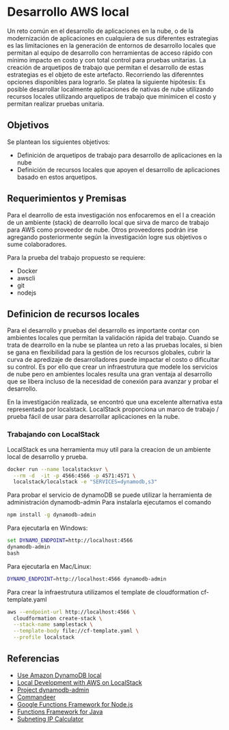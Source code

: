 # Desarrollo AWS local 
Un reto común en el desarrollo de aplicaciones en la nube, o de la modernización de aplicaciones en cualquiera de sus diferentes estrategias es las limitaciones en la generación de entornos de desarrollo locales que permitan al equipo de desarrollo con herramientas de acceso rápido con mínimo impacto en costo y con total control para pruebas unitarias.
La creación de arquetipos de trabajo que permitan el desarrollo de estas estrategias es el objeto de este artefacto. Recorriendo las diferenntes opciones disponibles para lograrlo.
Se platea la siguiente hipótesis:  Es posible desarrollar localmente aplicaciones de nativas de nube utilizando recursos locales utilizando arquetipos de trabajo que minimicen el costo y permitan realizar pruebas unitaria. 

## Objetivos
Se plantean los siguientes objetivos:
* Definición de arquetipos de trabajo para desarrollo de aplicaciones en la nube
* Definición de recursos locales que apoyen el desarrollo de aplicaciones basado en estos arquetipos.

## Requerimientos y Premisas
Para el dearrollo de esta investigación nos enfocaremos en el l a creación de un ambiente (stack) de dearrollo local que sirva de marco de trabajo para AWS como proveedor de nube.
Otros proveedores podrán irse agregando posteriormente según la investigación logre sus objetivos o sume colaboradores.

Para la prueba del trabajo propuesto se requiere:
* Docker
* awscli
* git
* nodejs

## Definicion de recursos locales 
Para el desarrollo y pruebas del desarrollo es importante contar con ambientes locales que permitan la validación rápida del trabajo. 
Cuando se trata de dearrollo en la nube se plantea un reto a las pruebas locales, si bien se gana en flexibilidad para la gestión de los recursos globales, cubrir la curva 
de apredizaje  de desarrolladores puede impactar el costo  o dificultar su control. Es por ello que crear un infraestrutura que modele los servicios de nube pero en 
ambientes locales resulta una gran ventaja al desarrollo que se  libera incluso de la necesidad de conexión para avanzar y probar el desarrollo.

En la investigación realizada, se encontró que una excelente alternativa esta representada por localstack. 
LocalStack proporciona un marco de trabajo / prueba fácil de usar para desarrollar aplicaciones en la nube.

### Trabajando con LocalStack
LocalStack es una herramienta muy util para la creacion de un ambiente local de desarrollo y prueba. 
```bash
docker run --name localstacksvr \
  --rm -d  -it -p 4566:4566 -p 4571:4571 \ 
  localstack/localstack -e "SERVICES=dynamodb,s3" 
```
Para probar el servicio de dynamoDB se puede utilizar la herramienta de administración dynamodb-admin
Para instalarla ejecutamos el comando
```bash
npm install -g dynamodb-admin
```
Para ejecutarla en Windows:
```cmd
set DYNAMO_ENDPOINT=http://localhost:4566
dynamodb-admin
bash
```

Para ejecutarla en Mac/Linux:
```bash
DYNAMO_ENDPOINT=http://localhost:4566 dynamodb-admin
```

Para crear la infraestrutura utilizamos el template de cloudformation cf-template.yaml

```bash
aws --endpoint-url http://localhost:4566 \
  cloudformation create-stack \
  --stack-name samplestack \
  --template-body file://cf-template.yaml \
  --profile localstack
```


## Referencias
* [Use Amazon DynamoDB local](https://aws.amazon.com/es/about-aws/whats-new/2018/08/use-amazon-dynamodb-local-more-easily-with-the-new-docker-image/)
* [Local Development with AWS on LocalStack](https://reflectoring.io/aws-localstack/)
* [Project dynamodb-admin](https://www.npmjs.com/package/dynamodb-admin)
* [Commandeer](https://getcommandeer.com/)
* [Google Functions Framework for Node.js](https://github.com/GoogleCloudPlatform/functions-framework-nodejs)
* [Functions Framework for Java](https://github.com/GoogleCloudPlatform/functions-framework-java)
* [Subneting IP Calculator](http://jodies.de/)